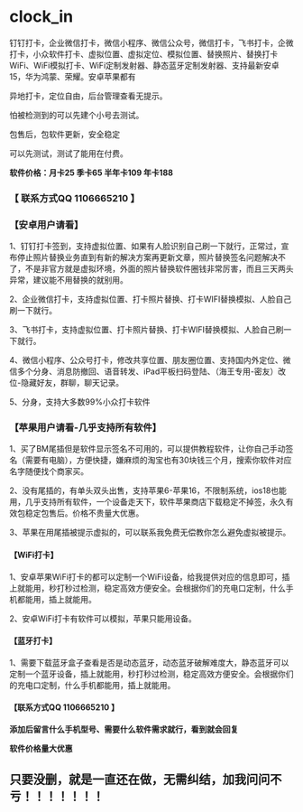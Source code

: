 # clock_in
钉钉打卡，企业微信打卡，微信小程序、微信公众号，微信打卡，飞书打卡，企微打卡，小众软件打卡、虚拟位置、虚拟定位、模拟位置、替换照片、替换打卡WiFi、WiFi模拟打卡、WiFi定制发射器、静态蓝牙定制发射器、支持最新安卓15，华为鸿蒙、荣耀。安卓苹果都有

异地打卡，定位自由，后台管理查看无提示。

怕被检测到的可以先建个小号去测试。

包售后，包软件更新，安全稳定

可以先测试，测试了能用在付费。

**软件价格：月卡25 季卡65 半年卡109 年卡188**

### **【 联系方式QQ 1106665210  】**

### 【安卓用户请看】

1、钉钉打卡签到，支持虚拟位置、如果有人脸识别自己刷一下就行，正常过，宣布停止照片替换业务直到有新的解决方案再更新文章，照片替换签名问题解决不了，不是非官方就是虚拟环境，外面的照片替换软件圈钱非常厉害，而且三天两头异常，建议能不用替换的就别用。

2、企业微信打卡，支持虚拟位置、打卡照片替换、打卡WIFI替换模拟、人脸自己刷一下就行。

3、飞书打卡，支持虚拟位置、打卡照片替换、打卡WIFI替换模拟、人脸自己刷一下就行。

4、微信小程序、公众号打卡，修改共享位置、朋友圈位置、支持国内外定位、微信多个分身、消息防撤回、语音转发、iPad平板扫码登陆、（海王专用-密友）改位-隐藏好友，群聊，聊天记录。

5、分身，支持大多数99%小众打卡软件



### 【苹果用户请看-几乎支持所有软件】

1、买了BM尾插但是软件显示签名不可用的，可以提供教程软件，让你自己手动签名（需要有电脑），方便快捷，嫌麻烦的淘宝也有30块钱三个月，搜索你软件对应名字随便找个商家买。

2、没有尾插的，有单头双头出售，支持苹果6-苹果16，不限制系统，ios18也能用，几乎支持所有软件，一个设备走天下，软件苹果商店下载稳定不掉签，永久有效包稳定包售后。价格不贵量大优惠。

3、苹果在用尾插被提示虚拟的，可以联系我免费无偿教你怎么避免虚拟被提示。



#### 【WiFi打卡】

1、安卓苹果WiFi打卡的都可以定制一个WiFi设备，给我提供对应的信息即可，插上就能用，秒打秒过检测，稳定高效方便安全。会根据你们的充电口定制，什么手机都能用，插上就能用。

2、安卓WiFi打卡有软件可以模拟，苹果只能用设备。

#### 【蓝牙打卡】

1、需要下载蓝牙盒子查看是否是动态蓝牙，动态蓝牙破解难度大，静态蓝牙可以定制一个蓝牙设备，插上就能用，秒打秒过检测，稳定高效方便安全。会根据你们的充电口定制，什么手机都能用，插上就能用。



#### **【联系方式QQ 1106665210  】**

**添加后留言什么手机型号、需要什么软件需求就行，看到就会回复**

**软件价格量大优惠**






## 只要没删，就是一直还在做，无需纠结，加我问问不亏！！！！！！！
